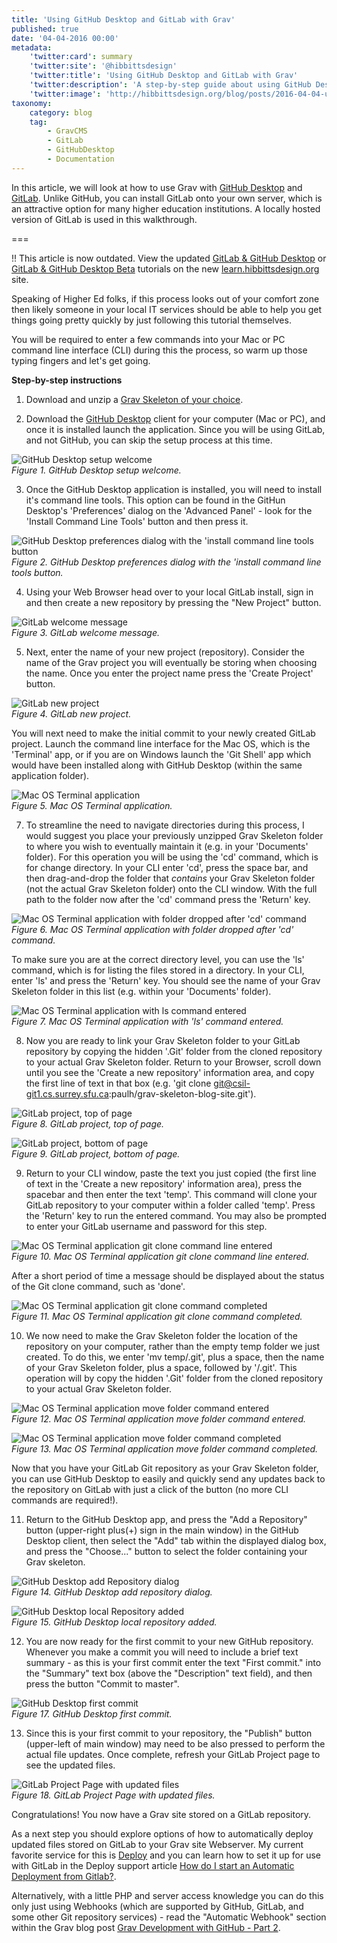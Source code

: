 ```yaml
---
title: 'Using GitHub Desktop and GitLab with Grav'
published: true
date: '04-04-2016 00:00'
metadata:
    'twitter:card': summary
    'twitter:site': '@hibbittsdesign'
    'twitter:title': 'Using GitHub Desktop and GitLab with Grav'
    'twitter:description': 'A step-by-step guide about using GitHub Desktop and GitLab with Grav.'
    'twitter:image': 'http://hibbittsdesign.org/blog/posts/2016-04-04-using-github-desktop-and-gitlab-with-Grav/gitlab-welcome-to-gitlab.png'
taxonomy:
    category: blog
    tag:
        - GravCMS
        - GitLab
        - GitHubDesktop
        - Documentation
---
```


In this article, we will look at how to use Grav with [GitHub Desktop](https://desktop.github.com/) and [GitLab](https://about.gitlab.com/). Unlike GitHub, you can install GitLab onto your own server, which is an attractive option for many higher education institutions. A locally hosted version of GitLab is used in this walkthrough.

===

!! This article is now outdated. View the updated [GitLab & GitHub Desktop](http://learn.hibbittsdesign.org/gitlab-githubdesktop) or [GitLab & GitHub Desktop Beta](http://learn.hibbittsdesign.org/gitlab-githubdesktop-beta) tutorials on the new [learn.hibbittsdesign.org](http://learn.hibbittsdesign.org) site.

Speaking of Higher Ed folks, if this process looks out of your comfort zone then likely someone in your local IT services should be able to help you get things going pretty quickly by just following this tutorial themselves.

You will be required to enter a few commands into your Mac or PC command line interface (CLI) during this the process, so warm up those typing fingers and let's get going.

**Step-by-step instructions**

1. Download and unzip a [Grav Skeleton of your choice](https://getgrav.org/downloads/skeletons).

2. Download the [GitHub Desktop](https://desktop.github.com/) client for your computer (Mac or PC), and once it is installed launch the application. Since you will be using GitLab, and not GitHub, you can skip the setup process at this time.

  ![GitHub Desktop setup welcome](github-desktop-welcome.png)  
  _Figure 1. GitHub Desktop setup welcome._

3. Once the GitHub Desktop application is installed, you will need to install it's command line tools. This option can be found in the GitHun Desktop's 'Preferences' dialog on the 'Advanced Panel' - look for the 'Install Command Line Tools' button and then press it.

  ![GitHub Desktop preferences dialog with the 'install command line tools button](github-desktop-install-command-line-tools.png)  
  _Figure 2. GitHub Desktop preferences dialog with the 'install command line tools button._

4. Using your Web Browser head over to your local GitLab install, sign in and then create a new repository by pressing the "New Project" button.

  ![GitLab welcome message](gitlab-welcome-to-gitlab.png)  
  _Figure 3. GitLab welcome message._

5. Next, enter the name of your new project (repository). Consider the name of the Grav project you will eventually be storing when choosing the name. Once you enter the project name press the 'Create Project' button.

  ![GitLab new project](gitlab-new-project.png)  
  _Figure 4. GitLab new project._

  You will next need to make the initial commit to your newly created GitLab project. Launch the command line interface for the Mac OS, which is the 'Terminal' app, or if you are on Windows launch the 'Git Shell' app which would have been installed along with GitHub Desktop (within the same application folder).

  ![Mac OS Terminal application](mac-cli-default-dir.png)  
  _Figure 5. Mac OS Terminal application._

7. To streamline the need to navigate directories during this process, I would suggest you place your previously unzipped Grav Skeleton folder to where you wish to eventually maintain it (e.g. in your 'Documents' folder). For this operation you will be using the 'cd' command, which is for change directory. In your CLI enter 'cd', press the space bar, and then drag-and-drop the folder that _contains_ your Grav Skeleton folder (not the actual Grav Skeleton folder) onto the CLI window. With the full path to the folder now after the 'cd' command press the 'Return' key.

  ![Mac OS Terminal application with folder dropped after 'cd' command](mac-cli-cd-command.png)  _Figure 6. Mac OS Terminal application with folder dropped after 'cd' command._

  To make sure you are at the correct directory level, you can use the 'ls' command, which is for listing the files stored in a directory. In your CLI, enter 'ls' and press the 'Return' key. You should see the name of your Grav Skeleton folder in this list (e.g. within your 'Documents' folder).

  ![Mac OS Terminal application with ls command entered](mac-cli-documents-dir.png)  
  _Figure 7. Mac OS Terminal application with 'ls' command entered._

8. Now you are ready to link your Grav Skeleton folder to your GitLab repository by copying the hidden '.Git' folder from the cloned repository to your actual Grav Skeleton folder. Return to your Browser, scroll down until you see the 'Create a new repository' information area, and copy the first line of text in that box (e.g. 'git clone git@csil-git1.cs.surrey.sfu.ca:paulh/grav-skeleton-blog-site.git').

  ![GitLab project, top of page](gitlab-project-created.png)  
  _Figure 8. GitLab project, top of page._

  ![GitLab project, bottom of page](gitlab-project-created-bottom.png)  
  _Figure 9. GitLab project, bottom of page._

9. Return to your CLI window, paste the text you just copied (the first line of text in the 'Create a new repository' information area), press the spacebar and then enter the text 'temp'. This command will clone your GitLab repository to your computer within a folder called 'temp'. Press the 'Return' key to run the entered command. You may also be prompted to enter your GitLab username and password for this step.

  ![Mac OS Terminal application git clone command line entered](mac-cli-clone.png)  
  _Figure 10. Mac OS Terminal application git clone command line entered._

  After a short period of time a message should be displayed about the status of the Git clone command, such as 'done'.

  ![Mac OS Terminal application git clone command completed](mac-cli-clone-complete.png)  
  _Figure 11. Mac OS Terminal application git clone command completed._

10. We now need to make the Grav Skeleton folder the location of the repository on your computer, rather than the empty temp folder we just created. To do this, we enter 'mv temp/.git', plus a space, then the name of your Grav Skeleton folder, plus a space, followed by '/.git'. This operation will by copy the hidden '.Git' folder from the cloned repository to your actual Grav Skeleton folder.

  ![Mac OS Terminal application move folder command entered](mac-cli-move.png)  
  _Figure 12. Mac OS Terminal application move folder command entered._

  ![Mac OS Terminal application move folder command completed](mac-cli-move-completed.png)  
  _Figure 13. Mac OS Terminal application move folder command completed._

  Now that you have your GitLab Git repository as your Grav Skeleton folder, you can use GitHub Desktop to easily and quickly send any updates back to the repository on GitLab with just a click of the button (no more CLI commands are required!).

11. Return to the GitHub Desktop app, and press the "Add a Repository" button (upper-right plus(+) sign in the main window) in the GitHub Desktop client, then select the "Add" tab within the displayed dialog box, and press the "Choose..." button to select the folder containing your Grav skeleton.

  ![GitHub Desktop add Repository dialog](github-desktop-add-repo.png)  
  _Figure 14. GitHub Desktop add repository dialog._

  ![GitHub Desktop local Repository added](github-desktop-local-repository-added.png)  
  _Figure 15. GitHub Desktop local repository added._

12. You are now ready for the first commit to your new GitHub repository. Whenever you make a commit you will need to include a brief text summary - as this is your first commit enter the text "First commit." into the "Summary" text box (above the "Description" text field), and then press the button "Commit to master".

  ![GitHub Desktop first commit](github-desktop-first-commit.png)  
  _Figure 17.  GitHub Desktop first commit._

13. Since this is your first commit to your repository, the "Publish" button (upper-left of main window) may need to be also pressed to perform the actual file updates. Once complete, refresh your GitLab Project page to see the updated files.

  ![GitLab Project Page with updated files](gitlab-project-page-with-files.png)  
  _Figure 18.  GitLab Project Page with updated files._

Congratulations! You now have a Grav site stored on a GitLab repository.

As a next step you should explore options of how to automatically deploy updated files stored on GitLab to your Grav site Webserver. My current favorite service for this is [Deploy](http://www.deployhq.com) and you can learn how to set it up for use with GitLab in the Deploy support article [How do I start an Automatic Deployment from Gitlab?](https://support.deployhq.com/articles/deployments/how-do-i-start-an-automatic-deployment-from-gitlab).

Alternatively, with a little PHP and server access knowledge you can do this only just using Webhooks (which are supported by GitHub, GitLab, and some other Git repository services) - read the "Automatic Webhook" section within the Grav blog post [Grav Development with GitHub - Part 2](https://getgrav.org/blog/developing-with-github-part-2).
